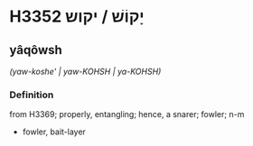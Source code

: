 # H3352 יָקוֹשׁ / יקוש

## yâqôwsh

_(yaw-koshe' | yaw-KOHSH | ya-KOHSH)_

### Definition

from H3369; properly, entangling; hence, a snarer; fowler; n-m

- fowler, bait-layer
